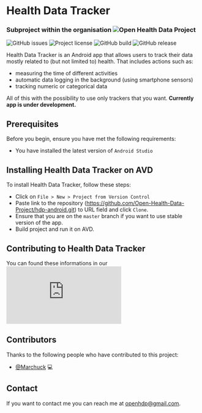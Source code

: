 # Health Data Tracker
### Subproject within the organisation ![Open Health Data Project](https://github.com/Open-Health-Data-Project)
<!--- These are examples. See https://shields.io for others or to customize this set of shields. You might want to include dependencies, project status and licence info here --->
![GitHub issues](https://img.shields.io/github/issues/Open-Health-Data-Project/hdp-android)
![Project license](https://img.shields.io/github/license/Open-Health-Data-Project/hdp-android)
![GitHub build](https://img.shields.io/circleci/build/github/Open-Health-Data-Project/hdp-android/master)
![GitHub release](https://img.shields.io/github/v/release/Open-Health-Data-Project/hdp-android)

Health Data Tracker is an Android app that allows users to track their data mostly related to (but not limited to) health. That includes actions such as:
* measuring the time of different activities 
* automatic data logging in the background (using smartphone sensors) 
* tracking numeric or categorical data

All of this with the possibility to use only trackers that you want. **Currently app is under development.**

## Prerequisites

Before you begin, ensure you have met the following requirements:
* You have installed the latest version of `Android Studio`

## Installing Health Data Tracker on AVD

To install Health Data Tracker, follow these steps:

* Click on `File > New > Project from Version Control`
* Paste link to the repository (https://github.com/Open-Health-Data-Project/hdp-android.git) to URL field and click `Clone`.
* Ensure that you are on the `master` branch if you want to use stable version of the app.
* Build project and run it on AVD.

<!-- Add this after release -->
<!-- ## Using Health Data Tracker -->
 
<!--- To use <project_name>, follow these steps: --->
## Contributing to Health Data Tracker

You can found these informations in our ![CONTRIBUTING file](https://github.com/Open-Health-Data-Project/hdp-android/blob/develop/CONTRIBUTING.md)

## Contributors

Thanks to the following people who have contributed to this project:

* [@Marchuck](https://github.com/Marchuck) 💻 

<!--- You might want to consider using something like the [All Contributors](https://github.com/all-contributors/all-contributors) specification and its [emoji key](https://allcontributors.org/docs/en/emoji-key). --->

## Contact

If you want to contact me you can reach me at <openhdp@gmail.com>.
